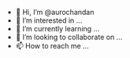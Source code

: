 - 👋 Hi, I’m @aurochandan
- 👀 I’m interested in ...
- 🌱 I’m currently learning ...
- 💞️ I’m looking to collaborate on ...
- 📫 How to reach me ...

<!---
aurochandan/aurochandan is a ✨ special ✨ repository because its `README.md` (this file) appears on your GitHub profile.
You can click the Preview link to take a look at your changes.
--->
